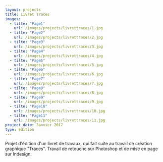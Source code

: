 ```yaml
---
layout: projects
title: Livret Traces
images:
  - tilte: "Page1"
    url: /images/projects/livrettraces/1.jpg
  - tilte: "Page2"
    url: /images/projects/livrettraces/2.jpg
  - tilte: "Page3"
    url: /images/projects/livrettraces/3.jpg
  - tilte: "Page4"
    url: /images/projects/livrettraces/4.jpg
  - tilte: "Page5"
    url: /images/projects/livrettraces/5.jpg
  - tilte: "Page6"
    url: /images/projects/livrettraces/6.jpg
  - tilte: "Page7"
    url: /images/projects/livrettraces/7.jpg
  - tilte: "Page8"
    url: /images/projects/livrettraces/8.jpg
  - tilte: "Page9"
    url: /images/projects/livrettraces/9.jpg
  - tilte: "Page10"
    url: /images/projects/livrettraces/10.jpg
  - tilte: "Page11"
    url: /images/projects/livrettraces/11.jpg
project_date: Janvier 2017
type: Edition
---
```

Projet d'édition d'un livret de travaux, qui fait suite au travail de création graphique "Traces".
Travail de retouche sur Photoshop et de mise en page sur Indesign.
  
  
  
  
  
  
  
  
  
